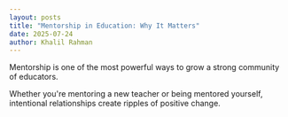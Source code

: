 ```yaml
---
layout: posts
title: "Mentorship in Education: Why It Matters"
date: 2025-07-24
author: Khalil Rahman
---
```


Mentorship is one of the most powerful ways to grow a strong community of educators.

Whether you're mentoring a new teacher or being mentored yourself, intentional relationships create ripples of positive change.
